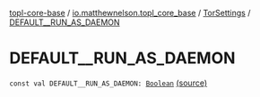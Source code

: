 [topl-core-base](../../index.md) / [io.matthewnelson.topl_core_base](../index.md) / [TorSettings](index.md) / [DEFAULT__RUN_AS_DAEMON](./-d-e-f-a-u-l-t__-r-u-n_-a-s_-d-a-e-m-o-n.md)

# DEFAULT__RUN_AS_DAEMON

`const val DEFAULT__RUN_AS_DAEMON: `[`Boolean`](https://kotlinlang.org/api/latest/jvm/stdlib/kotlin/-boolean/index.html) [(source)](https://github.com/05nelsonm/TorOnionProxyLibrary-Android/blob/master/topl-core-base/src/main/java/io/matthewnelson/topl_core_base/TorSettings.kt#L95)